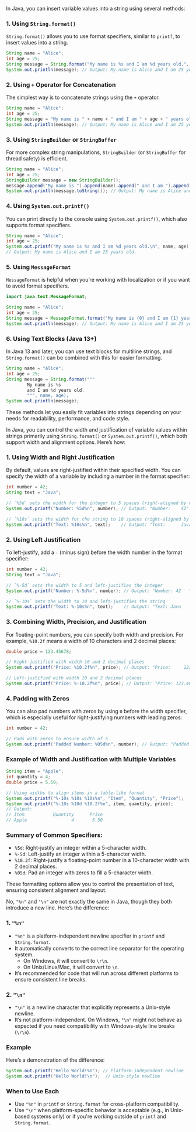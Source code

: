 In Java, you can insert variable values into a string using several methods:

### 1. Using `String.format()`
`String.format()` allows you to use format specifiers, similar to `printf`, to insert values into a string.

```java
String name = "Alice";
int age = 25;
String message = String.format("My name is %s and I am %d years old.", name, age);
System.out.println(message); // Output: My name is Alice and I am 25 years old.
```

### 2. Using `+` Operator for Concatenation
The simplest way is to concatenate strings using the `+` operator.

```java
String name = "Alice";
int age = 25;
String message = "My name is " + name + " and I am " + age + " years old.";
System.out.println(message); // Output: My name is Alice and I am 25 years old.
```

### 3. Using `StringBuilder` or `StringBuffer`
For more complex string manipulations, `StringBuilder` (or `StringBuffer` for thread safety) is efficient.

```java
String name = "Alice";
int age = 25;
StringBuilder message = new StringBuilder();
message.append("My name is ").append(name).append(" and I am ").append(age).append(" years old.");
System.out.println(message.toString()); // Output: My name is Alice and I am 25 years old.
```

### 4. Using `System.out.printf()`
You can print directly to the console using `System.out.printf()`, which also supports format specifiers.

```java
String name = "Alice";
int age = 25;
System.out.printf("My name is %s and I am %d years old.\n", name, age);
// Output: My name is Alice and I am 25 years old.
```

### 5. Using `MessageFormat`
`MessageFormat` is helpful when you’re working with localization or if you want to avoid format specifiers.

```java
import java.text.MessageFormat;

String name = "Alice";
int age = 25;
String message = MessageFormat.format("My name is {0} and I am {1} years old.", name, age);
System.out.println(message); // Output: My name is Alice and I am 25 years old.
```

### 6. Using Text Blocks (Java 13+)
In Java 13 and later, you can use text blocks for multiline strings, and `String.format()` can be combined with this for easier formatting.

```java
String name = "Alice";
int age = 25;
String message = String.format("""
        My name is %s
        and I am %d years old.
        """, name, age);
System.out.println(message);
```

These methods let you easily fit variables into strings depending on your needs for readability, performance, and code style.


In Java, you can control the width and justification of variable values within strings primarily using `String.format()` or `System.out.printf()`, which both support width and alignment options. Here’s how:

### 1. Using Width and Right Justification
By default, values are right-justified within their specified width. You can specify the width of a variable by including a number in the format specifier:

```java
int number = 42;
String text = "Java";

// `%5d` sets the width for the integer to 5 spaces (right-aligned by default)
System.out.printf("Number: %5d%n", number); // Output: "Number:    42"

// `%10s` sets the width for the string to 10 spaces (right-aligned by default)
System.out.printf("Text: %10s%n", text);    // Output: "Text:      Java"
```

### 2. Using Left Justification
To left-justify, add a `-` (minus sign) before the width number in the format specifier:

```java
int number = 42;
String text = "Java";

// `%-5d` sets the width to 5 and left-justifies the integer
System.out.printf("Number: %-5d%n", number); // Output: "Number: 42   "

// `%-10s` sets the width to 10 and left-justifies the string
System.out.printf("Text: %-10s%n", text);    // Output: "Text: Java      "
```

### 3. Combining Width, Precision, and Justification
For floating-point numbers, you can specify both width and precision. For example, `%10.2f` means a width of 10 characters and 2 decimal places:

```java
double price = 123.45678;

// Right-justified with width 10 and 2 decimal places
System.out.printf("Price: %10.2f%n", price); // Output: "Price:     123.46"

// Left-justified with width 10 and 2 decimal places
System.out.printf("Price: %-10.2f%n", price); // Output: "Price: 123.46    "
```

### 4. Padding with Zeros
You can also pad numbers with zeros by using `0` before the width specifier, which is especially useful for right-justifying numbers with leading zeros:

```java
int number = 42;

// Pads with zeros to ensure width of 5
System.out.printf("Padded Number: %05d%n", number); // Output: "Padded Number: 00042"
```

### Example of Width and Justification with Multiple Variables
```java
String item = "Apple";
int quantity = 4;
double price = 5.50;

// Using widths to align items in a table-like format
System.out.printf("%-10s %10s %10s%n", "Item", "Quantity", "Price");
System.out.printf("%-10s %10d %10.2f%n", item, quantity, price);
// Output:
// Item           Quantity      Price
// Apple                 4       5.50
```

### Summary of Common Specifiers:
- `%5d`: Right-justify an integer within a 5-character width.
- `%-5d`: Left-justify an integer within a 5-character width.
- `%10.2f`: Right-justify a floating-point number in a 10-character width with 2 decimal places.
- `%05d`: Pad an integer with zeros to fill a 5-character width.

These formatting options allow you to control the presentation of text, ensuring consistent alignment and layout.


No, `"%n"` and `"\n"` are not exactly the same in Java, though they both introduce a new line. Here’s the difference:

### 1. `"%n"`
- `"%n"` is a platform-independent newline specifier in `printf` and `String.format`.
- It automatically converts to the correct line separator for the operating system.
  - On Windows, it will convert to `\r\n`.
  - On Unix/Linux/Mac, it will convert to `\n`.
- It’s recommended for code that will run across different platforms to ensure consistent line breaks.

### 2. `"\n"`
- `"\n"` is a newline character that explicitly represents a Unix-style newline.
- It’s not platform-independent. On Windows, `"\n"` might not behave as expected if you need compatibility with Windows-style line breaks (`\r\n`).

### Example
Here’s a demonstration of the difference:

```java
System.out.printf("Hello World!%n"); // Platform-independent newline
System.out.printf("Hello World!\n");  // Unix-style newline
```

### When to Use Each
- Use `"%n"` in `printf` or `String.format` for cross-platform compatibility.
- Use `"\n"` when platform-specific behavior is acceptable (e.g., in Unix-based systems only) or if you're working outside of `printf` and `String.format`.